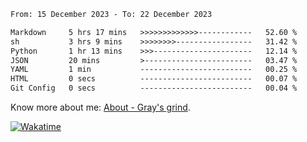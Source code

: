 <!--START_SECTION:waka-->

```txt
From: 15 December 2023 - To: 22 December 2023

Markdown     5 hrs 17 mins   >>>>>>>>>>>>>------------   52.60 %
sh           3 hrs 9 mins    >>>>>>>>-----------------   31.42 %
Python       1 hr 13 mins    >>>----------------------   12.14 %
JSON         20 mins         >------------------------   03.47 %
YAML         1 min           -------------------------   00.25 %
HTML         0 secs          -------------------------   00.07 %
Git Config   0 secs          -------------------------   00.04 %
```

<!--END_SECTION:waka-->

<!-- [![grayxu's github stats](https://github-readme-stats.vercel.app/api?username=grayxu&count_private=true&show_icons=true)](https://github.com/grayxu) -->

Know more about me: [About - Gray's grind](https://www.grayxu.cn/).
<p align="left">
  <a href="https://wakatime.com/@grayxu" target="_blank">
    <img alt="Wakatime" src="https://wakatime.com/badge/user/c69eb31e-43a1-463f-8968-c3449e386f57.svg"/>
  </a>
</p>

